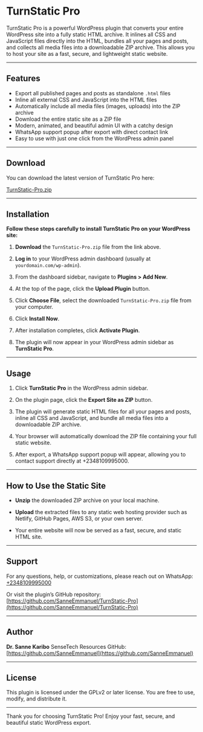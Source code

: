 # TurnStatic Pro

TurnStatic Pro is a powerful WordPress plugin that converts your entire WordPress site into a fully static HTML archive. It inlines all CSS and JavaScript files directly into the HTML, bundles all your pages and posts, and collects all media files into a downloadable ZIP archive. This allows you to host your site as a fast, secure, and lightweight static website.

---

## Features

* Export all published pages and posts as standalone `.html` files
* Inline all external CSS and JavaScript into the HTML files
* Automatically include all media files (images, uploads) into the ZIP archive
* Download the entire static site as a ZIP file
* Modern, animated, and beautiful admin UI with a catchy design
* WhatsApp support popup after export with direct contact link
* Easy to use with just one click from the WordPress admin panel

---

## Download

You can download the latest version of TurnStatic Pro here:

[TurnStatic-Pro.zip](https://github.com/SanneEmmanuel/TurnStatic-Pro/releases/latest/download/TurnStatic-Pro.zip)

---

## Installation

**Follow these steps carefully to install TurnStatic Pro on your WordPress site:**

1. **Download** the `TurnStatic-Pro.zip` file from the link above.

2. **Log in** to your WordPress admin dashboard (usually at `yourdomain.com/wp-admin`).

3. From the dashboard sidebar, navigate to **Plugins > Add New**.

4. At the top of the page, click the **Upload Plugin** button.

5. Click **Choose File**, select the downloaded `TurnStatic-Pro.zip` file from your computer.

6. Click **Install Now**.

7. After installation completes, click **Activate Plugin**.

8. The plugin will now appear in your WordPress admin sidebar as **TurnStatic Pro**.

---

## Usage

1. Click **TurnStatic Pro** in the WordPress admin sidebar.

2. On the plugin page, click the **Export Site as ZIP** button.

3. The plugin will generate static HTML files for all your pages and posts, inline all CSS and JavaScript, and bundle all media files into a downloadable ZIP archive.

4. Your browser will automatically download the ZIP file containing your full static website.

5. After export, a WhatsApp support popup will appear, allowing you to contact support directly at +2348109995000.

---

## How to Use the Static Site

* **Unzip** the downloaded ZIP archive on your local machine.

* **Upload** the extracted files to any static web hosting provider such as Netlify, GitHub Pages, AWS S3, or your own server.

* Your entire website will now be served as a fast, secure, and static HTML site.

---

## Support

For any questions, help, or customizations, please reach out on WhatsApp:
[+2348109995000](https://wa.me/2348109995000)

Or visit the plugin’s GitHub repository:
[https://github.com/SanneEmmanuel/TurnStatic-Pro](https://github.com/SanneEmmanuel/TurnStatic-Pro)

---

## Author

**Dr. Sanne Karibo**
SenseTech Resources
GitHub: [https://github.com/SanneEmmanuel](https://github.com/SanneEmmanuel)

---

## License

This plugin is licensed under the GPLv2 or later license. You are free to use, modify, and distribute it.

---

Thank you for choosing TurnStatic Pro! Enjoy your fast, secure, and beautiful static WordPress export.
